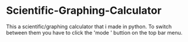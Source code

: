 # Scientific-Graphing-Calculator
This a scientific/graphing calculator that i made in python. To switch between them you have to click the 'mode ' buttion on the top bar menu.
